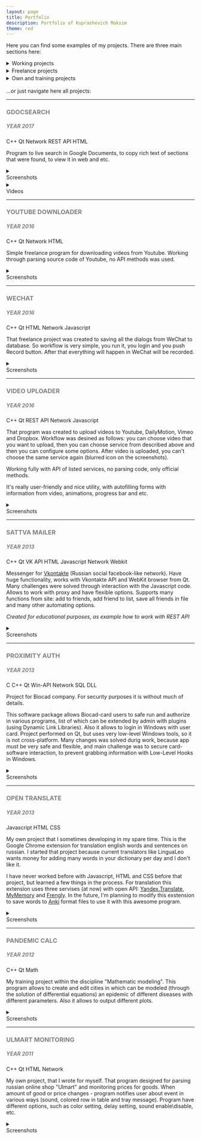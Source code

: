 ```yaml
---
layout: page
title: Portfolio
description: Portfolio of Kuprashevich Maksim
theme: red
---
```


Here you can find some examples of my projects.
There are three main sections here:

<script>
<!-- function ready() {
  var subdirs = getSubdirs();

  for (var i = 0; i < subdirs.length; ++i) {
    var images = getImagesList(subdirs[i]);
    var spoiler_elems = document.getElementsByTagName('details');
    var spoiler_elem = null;
    for (var k = 0; k < spoiler_elems.length; ++k) {
      if (spoiler_elems[k].id == subdirs[i].substr(1)) {
        spoiler_elem = spoiler_elems[k];
      }
    }
    if (spoiler_elem == null) {
      return;
    }
    for (var j = 0; j < images.length; ++j) {
      spoiler_elem.innerHTML += "<img src=\"" + "/images" + subdirs[i] + images[j] + "\" class=\"img-boarded\">";
    }
  }
}

function getImagesList(subdir) {
  var xmlHttp = new XMLHttpRequest();
  xmlHttp.open( "GET", '/images/' + subdir, false ); // false for synchronous request
  xmlHttp.send( null );
  var htmlObject = document.createElement('div')
  htmlObject.innerHTML = xmlHttp.responseText;

  var allElems = htmlObject.getElementsByClassName("name");
  var images = []
  for (var i = 0; i < allElems.length; ++i) {
    var elem = allElems[i];
    var href = elem.getElementsByTagName('a')[0].href
    if (href.indexOf('.png') < 0 && href.indexOf('.jpg') < 0
    && href.indexOf('.jpeg') < 0) {
      continue;
    } else {
      href = href.substr(href.lastIndexOf('/'));
      images.push(href);
    }
  }

  return images;
}

function getSubdirs() {
  var xmlHttp = new XMLHttpRequest();
  xmlHttp.open( "GET", '/images', false ); // false for synchronous request
  xmlHttp.send( null );
  var htmlObject = document.createElement('div')
  htmlObject.innerHTML = xmlHttp.responseText;

  var allElems = htmlObject.getElementsByClassName("name");
  var dirs = []
  for (var i = 0; i < allElems.length; ++i) {
    var elem = allElems[i];
    var href = elem.getElementsByTagName('a')[0].href;
    if (href[href.length - 1] == "/") {
      href = href.substr(0, href.length - 1);
      dirs.push(href);
    }
  }

  var subdirs = []
  for (var i = 0; i < dirs.length; ++i) {
    if (dirs[i].split("/").length > 4) {
      subdirs.push(dirs[i].substr(dirs[i].lastIndexOf('/') ));
    }
  }
  return subdirs;
}

  document.addEventListener("DOMContentLoaded", ready); -->
</script>

<details class="category">
<summary>Working projects</summary>
<p class="details">
Work projects, which were made during regular work. Most of them is big and long-term.
<br><br>
</p>
</details>

<div style="line-height:20%;">
    <br>
</div>

<details class="category">
<summary>Freelance projects</summary>
<p class="details">
Freelance projects, which were made during my free time as additional income.
<br><br>
<a class="seventh before after" href="#wechat">WeChat</a> - Project for recording dialogs from Wechat service.
<br>
<a class="seventh before after" href="#youtube_downloader">YoutubeDownloader</a> - Downloading Youtube videos.
<br>
<a class="seventh before after" href="#video_uploader">VideoUploader</a> - Program that created for uploading videos to Yotuube, DailyMotion, Vimeo and Dropbox.
<br>
<a class="seventh before after" href="#sattva">SattvaMailer</a> - Messanger for social network VKontakte.
<br>
<a class="seventh before after" href="#proximity">ProximityAuth</a> - Servie for Biocad company that allow to use Biocad-cards for authorize in various programs and even login to Windows.
<br>
</p>
</details>

<div style="line-height:20%;">
    <br>
</div>

<details class="category">
<summary>Own and training projects</summary>
<p class="details">
My own projects and training projects. Usually such projects is unfinished and very rough.
<br><br>
<a class="seventh before after" href="#open_translate">OpenTranslate</a> - Chrome extension for translate ENG to RUS and save words to dictionary.
<br>
<a class="seventh before after" href="#pandemic">PandemicCalc</a> - Program with math model of diseases spreading.
<br>
<a class="seventh before after" href="#ulmart">UlmartMonitoring</a> - Bot for tracking goods availability and prices in Internet shop.
<br>
</p>
</details>
<br>
...or just navigate here all projects:

<hr>

<!-- Just for navigation -->
<div id="gdocsearch" style="">
<a name="gdocsearch"></a>
</div>
<!-- GDocSearch -->
<h3 style="text-transform:uppercase;color:gray">GDocSearch</h3>
<h5 style="text-transform:uppercase;color:gray">Year 2017</h5>
<span class="label btn-red">C++</span>
<span class="label btn-red">Qt</span>
<span class="label btn-red">Network</span>
<span class="label btn-red">REST API</span>
<span class="label btn-red">HTML</span>

Program to live search in Google Documents, to copy rich text of sections that were found, to view it in web and etc.

<details class="screenshot" id="gdocsearch">
<summary><div id="aligned-text">Screenshots</div></summary>
</details>
<div style="line-height:20%;">
    <br>
</div>
<details class="video">
<summary><div id="aligned-text">Videos</div></summary>
<iframe id="boarded-like-image" width="896" height="504" src="https://www.youtube.com/embed/RBJry3_UYyU" frameborder="0" allowfullscreen></iframe>
</details>

<hr>

<!-- Just for navigation -->
<div id="youtube_downloader" style="">
<a name="youtube_downloader"></a>
</div>
<!-- Youtube Downloader -->
<h3 style="text-transform:uppercase;color:gray">Youtube Downloader</h3>
<h5 style="text-transform:uppercase;color:gray">Year 2016</h5>
<span class="label btn-red">C++</span>
<span class="label btn-red">Qt</span>
<span class="label btn-red">Network</span>
<span class="label btn-red">HTML</span>

Simple freelance program for downloading videos from Youtube.
Working through parsing source code of Youtube, no API methods was used.

<details class="screenshot" id="youtube_downloader">
<summary><div id="aligned-text">Screenshots</div></summary>
</details>

<hr>

<!-- Just for navigation -->
<div id="wechat" style="">
<a name="wechat"></a>
</div>
<!-- WeChat -->
<h3 style="text-transform:uppercase;color:gray">WeChat</h3>
<h5 style="text-transform:uppercase;color:gray">Year 2016</h5>
<a name="wechat"></a>
<span class="label btn-red">C++</span>
<span class="label btn-red">Qt</span>
<span class="label btn-red">HTML</span>
<span class="label btn-red">Network</span>
<span class="label btn-red">Javascript</span>

That freelance project was created to saving all the dialogs from WeChat to database.
So workflow is very simple, you run it, you login and you push Record button.
After that everything will happen in WeChat will be recorded.

<details class="screenshot" id="wechat">
<summary><div id="aligned-text">Screenshots</div></summary>
</details>

<hr>

<!-- Just for navigation -->
<div id="video_uploader" style="">
<a name="video_uploader"></a>
</div>
<!-- Video Uploader -->
<h3 style="text-transform:uppercase;color:gray">Video Uploader</h3>
<h5 style="text-transform:uppercase;color:gray">Year 2016</h5>
<a name="video_uploader"></a>
<span class="label btn-red">C++</span>
<span class="label btn-red">Qt</span>
<span class="label btn-red">REST API</span>
<span class="label btn-red">Network</span>
<span class="label btn-red">Javascript</span>

That program was created to upload videos to Youtube, DailyMotion, Vimeo and Dropbox.
Workflow was desined as follows: you can choose video that you want to upload,
then you can choose service from described above and then you can configure some options.
After video is uploaded, you can't choose the same service again (blurred icon on the screenshots).

Working fully with API of listed services, no parsing code, only official methods.

It's really user-friendly and nice utility, with autofilling forms with information from video, animations, progress bar and etc.

<details class="screenshot" id="video_uploader">
<summary><div id="aligned-text">Screenshots</div></summary>
</details>

<hr>
<div id="sattva" style="">
<a name="sattva"></a>
</div>
<!-- SattvaMailer -->
<h3 style="text-transform:uppercase;color:gray">Sattva Mailer</h3>
<h5 style="text-transform:uppercase;color:gray">Year 2013</h5>
<span class="label btn-red">C++</span>
<span class="label btn-red">Qt</span>
<span class="label btn-red">VK API</span>
<span class="label btn-red">HTML</span>
<span class="label btn-red">Javascript</span>
<span class="label btn-red">Network</span>
<span class="label btn-red">Webkit</span>

Messenger for <a href="https:\\vk.com">Vkontakte</a> (Russian social facebook-like network). Have huge functionality,
works with Vkontakte API and WebKit browser from Qt. Many challenges were solved through interaction with the Javascript code. Allows to work with
proxy and have flexible options. Supports many functions from site: add to friends, add friend to list, save all friends in file and many other automating options.

<i>Created for educational purposes, as example how to work with REST API</i>

<details class="screenshot" id="sattva">
<summary><div id="aligned-text">Screenshots</div></summary>
</details>


<hr>
<div id="proximity" style="">
<a name="proximity"></a>
</div>
<!-- ProximityAuth -->
<h3 style="text-transform:uppercase;color:gray">Proximity Auth</h3>
<h5 style="text-transform:uppercase;color:gray">Year 2013</h5>
<span class="label btn-red">C</span>
<span class="label btn-red">C++</span>
<span class="label btn-red">Qt</span>
<span class="label btn-red">Win-API</span>
<span class="label btn-red">Network</span>
<span class="label btn-red">SQL</span>
<span class="label btn-red">DLL</span>

Project for Biocad company. For security purposes it is without much of details.

This software package allows Biocad-card users to safe run and authorize in various programs, list of which can be extended by admin with
plugins (using Dynamic Link Libraries). Also it allows to login in Windows with user card.
Project performed on Qt, but uses very low-level Windows tools, so it is not cross-platform.
Many changes was solved durig work, because app must be very safe and flexible, and main challenge was to secure card-software interaction, to prevent grabbing information with Low-Level Hooks in Windows.

<details class="screenshot" id="proximity">
<summary><div id="aligned-text">Screenshots</div></summary>
</details>

<hr>
<div id="open_translate" style="">
<a name="open_translate"></a>
</div>
<!-- Open Translate -->
<h3 style="text-transform:uppercase;color:gray">Open Translate</h3>
<h5 style="text-transform:uppercase;color:gray">Year 2013</h5>
<span class="label btn-red">Javascript</span>
<span class="label btn-red">HTML</span>
<span class="label btn-red">CSS</span>

My own project that I sometimes developing in my spare time. This is the Google Chrome extension for translation english words and sentences on russian.
I started that project because current translators like LinguaLeo wants money for adding many words in your dictionary per day and I don't like it.

I have never worked before with Javascript, HTML and CSS before that project, but learned a few things in the process.
For translation this extension uses three servises (at now) with open API: <a href="https://translate.yandex.ru/">Yandex.Translate</a>, <a href="https://mymemory.translated.net/">MyMemory</a> and <a href="http://www.frengly.com/">Frengly</a>.
In the future, I'm planning to modify this exstension to save words to <a href="http://ankisrs.net/">Anki</a> format files to use it with this awesome program.
<details class="screenshot" id="open_translate">
<summary><div id="aligned-text">Screenshots</div></summary>
</details>


<hr>
<div id="pandemic" style="">
<a name="pandemic"></a>
</div>
<!-- Pandemic Calc -->
<h3 style="text-transform:uppercase;color:gray">Pandemic Calc</h3>
<h5 style="text-transform:uppercase;color:gray">Year 2012</h5>
<a name="pandemic"></a>
<span class="label btn-red">C++</span>
<span class="label btn-red">Qt</span>
<span class="label btn-red">Math</span>

My training project within the discipline "Mathematic modeling".
This program allows to create and edit cities in which can be modeled (through the solution of differential equations) an epidemic of different diseases with different parameters.
Also it allows to output different plots.
<details class="screenshot" id="pandemic">
<summary><div id="aligned-text">Screenshots</div></summary>
</details>


<hr>
<div id="ulmart" style="">
<a name="ulmart"></a>
</div>
<!-- Ulmart Monitoring -->
<h3 style="text-transform:uppercase;color:gray">Ulmart Monitoring</h3>
<h5 style="text-transform:uppercase;color:gray">Year 2011</h5>
<span class="label btn-red">C++</span>
<span class="label btn-red">Qt</span>
<span class="label btn-red">HTML</span>
<span class="label btn-red">Network</span>

My own project, that I wrote for myself. That program designed for parsing russian online shop "Ulmart" and monitoring prices for goods.
When amount of good or price changes - program notifies user about event in various ways (sound, colored row in table and tray message).
Program have different options, such as color setting, delay setting, sound enable\disable, etc.

<details class="screenshot" id="ulmart">
<summary><div id="aligned-text">Screenshots</div></summary>
</details>

